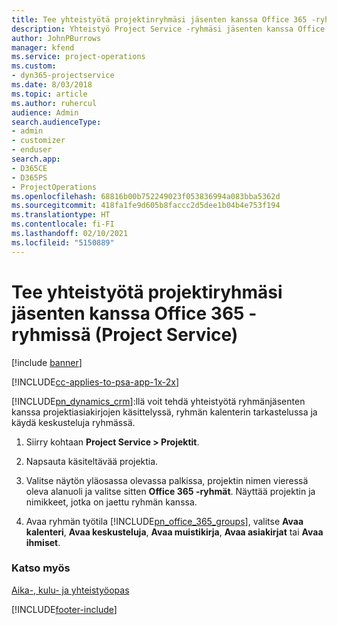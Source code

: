 ```yaml
---
title: Tee yhteistyötä projektinryhmäsi jäsenten kanssa Office 365 -ryhmissä
description: Yhteistyö Project Service -ryhmäsi jäsenten kanssa Office 365 -ryhmien kautta.
author: JohnPBurrows
manager: kfend
ms.service: project-operations
ms.custom:
- dyn365-projectservice
ms.date: 8/03/2018
ms.topic: article
ms.author: ruhercul
audience: Admin
search.audienceType:
- admin
- customizer
- enduser
search.app:
- D365CE
- D365PS
- ProjectOperations
ms.openlocfilehash: 68816b00b752249023f053836994a083bba5362d
ms.sourcegitcommit: 418fa1fe9d605b8faccc2d5dee1b04b4e753f194
ms.translationtype: HT
ms.contentlocale: fi-FI
ms.lasthandoff: 02/10/2021
ms.locfileid: "5150889"
---
```

# <a name="collaborate-with-your-project-team-members-with-office-365-groups-project-service"></a>Tee yhteistyötä projektiryhmäsi jäsenten kanssa Office 365 -ryhmissä (Project Service)

[!include [banner](../includes/psa-now-project-operations.md)]

[!INCLUDE[cc-applies-to-psa-app-1x-2x](../includes/cc-applies-to-psa-app-1x-2x.md)]

[!INCLUDE[pn_dynamics_crm](../includes/pn-dynamics-crm.md)]:llä voit tehdä yhteistyötä ryhmänjäsenten kanssa projektiasiakirjojen käsittelyssä, ryhmän kalenterin tarkastelussa ja käydä keskusteluja ryhmässä.  
  
1. Siirry kohtaan **Project Service > Projektit**.  
  
2. Napsauta käsiteltävää projektia.  
  
3. Valitse näytön yläosassa olevassa palkissa, projektin nimen vieressä oleva alanuoli ja valitse sitten **Office 365 -ryhmät**. Näyttää projektin ja nimikkeet, jotka on jaettu ryhmän kanssa.  
  
4. Avaa ryhmän työtila [!INCLUDE[pn_office_365_groups](../includes/pn-office-365-groups.md)], valitse **Avaa kalenteri**, **Avaa keskusteluja**, **Avaa muistikirja**, **Avaa asiakirjat** tai **Avaa ihmiset**.  
  
### <a name="see-also"></a>Katso myös  
 [Aika-, kulu- ja yhteistyöopas](../psa/time-expense-collaboration-guide.md)


[!INCLUDE[footer-include](../includes/footer-banner.md)]
